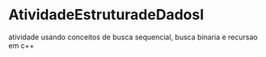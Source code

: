 # AtividadeEstruturadeDadosI
atividade usando conceitos de busca sequencial, busca binaria e recursao em c++

